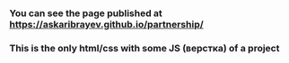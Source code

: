### You can see the page published at https://askaribrayev.github.io/partnership/
### This is the only html/css with some JS (верстка) of a project
